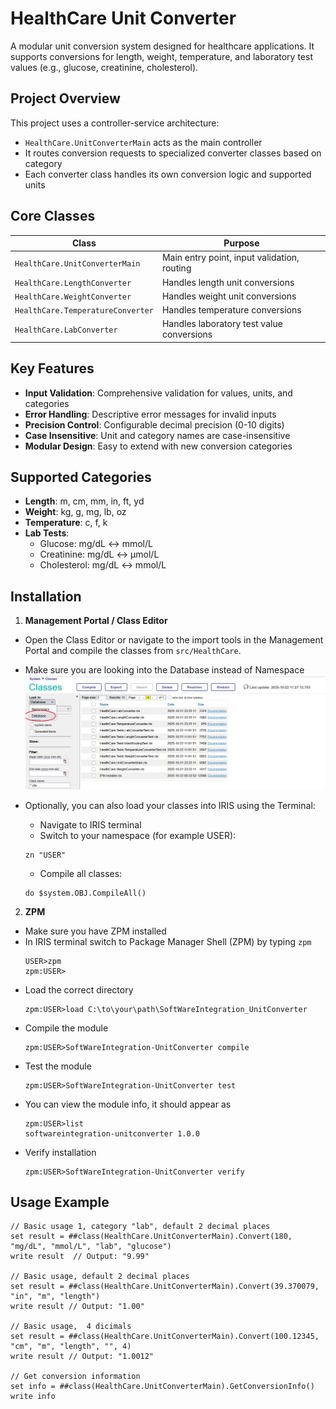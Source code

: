 # HealthCare Unit Converter

A modular unit conversion system designed for healthcare applications. It supports conversions for length, weight, temperature, and laboratory test values (e.g., glucose, creatinine, cholesterol).

## Project Overview

This project uses a controller-service architecture:

- `HealthCare.UnitConverterMain` acts as the main controller
- It routes conversion requests to specialized converter classes based on category
- Each converter class handles its own conversion logic and supported units

## Core Classes

| Class | Purpose |
|-------|---------|
| `HealthCare.UnitConverterMain` | Main entry point, input validation, routing |
| `HealthCare.LengthConverter` | Handles length unit conversions |
| `HealthCare.WeightConverter` | Handles weight unit conversions |
| `HealthCare.TemperatureConverter` | Handles temperature conversions |
| `HealthCare.LabConverter` | Handles laboratory test value conversions |

## Key Features

- **Input Validation**: Comprehensive validation for values, units, and categories
- **Error Handling**: Descriptive error messages for invalid inputs
- **Precision Control**: Configurable decimal precision (0-10 digits)
- **Case Insensitive**: Unit and category names are case-insensitive
- **Modular Design**: Easy to extend with new conversion categories

## Supported Categories

- **Length**: m, cm, mm, in, ft, yd
- **Weight**: kg, g, mg, lb, oz  
- **Temperature**: c, f, k
- **Lab Tests**:
  - Glucose: mg/dL ↔ mmol/L
  - Creatinine: mg/dL ↔ μmol/L
  - Cholesterol: mg/dL ↔ mmol/L

## Installation

1) **Management Portal / Class Editor**
  - Open the Class Editor or navigate to the import tools in the Management Portal and compile the classes from `src/HealthCare`.
  - Make sure you are looking into the Database instead of Namespace
  ![alt text](image.png)

  - Optionally, you can also load your classes into IRIS using the Terminal:
    - Navigate to IRIS terminal
    - Switch to your namespace (for example USER):
    ```
    zn "USER"
    ```
    - Compile all classes:
    ```
    do $system.OBJ.CompileAll()
    ```

2) **ZPM**
  - Make sure you have ZPM installed
  - In IRIS terminal switch to Package Manager Shell (ZPM) by typing `zpm`
    ```
    USER>zpm
    zpm:USER>
    ```
  - Load the correct directory 
    ```
    zpm:USER>load C:\to\your\path\SoftWareIntegration_UnitConverter
    ```
  - Compile the module
    ```
    zpm:USER>SoftWareIntegration-UnitConverter compile
    ```
  - Test the module 
    ```
    zpm:USER>SoftWareIntegration-UnitConverter test
    ```
  - You can view the module info, it should appear as 
    ```
    zpm:USER>list
    softwareintegration-unitconverter 1.0.0
    ```
  - Verify installation
    ```
    zpm:USER>SoftWareIntegration-UnitConverter verify
    ```

## Usage Example

```objectscript
// Basic usage 1, category "lab", default 2 decimal places
set result = ##class(HealthCare.UnitConverterMain).Convert(180, "mg/dL", "mmol/L", "lab", "glucose")
write result  // Output: "9.99"

// Basic usage, default 2 decimal places
set result = ##class(HealthCare.UnitConverterMain).Convert(39.370079, "in", "m", "length")
write result // Output: "1.00"

// Basic usage,  4 dicimals
set result = ##class(HealthCare.UnitConverterMain).Convert(100.12345, "cm", "m", "length", "", 4)
write result // Output: "1.0012"

// Get conversion information
set info = ##class(HealthCare.UnitConverterMain).GetConversionInfo()
write info
```